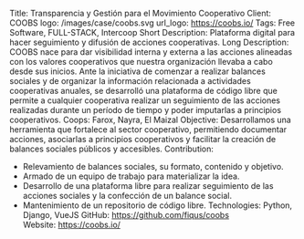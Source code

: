 Title: Transparencia y Gestión para el Movimiento Cooperativo
Client: COOBS
logo: /images/case/coobs.svg
url_logo: https://coobs.io/
Tags: Free Software, FULL-STACK, Intercoop
Short Description: Plataforma digital para hacer seguimiento y difusión de acciones cooperativas.
Long Description: COOBS nace para dar visibilidad interna y externa a las acciones alineadas con los valores cooperativos que nuestra organización llevaba a cabo desde sus inicios. Ante la iniciativa de comenzar a realizar balances sociales y de organizar la información relacionada a actividades cooperativas anuales, se desarrolló una plataforma de código libre que permite a cualquier cooperativa realizar un seguimiento de las acciones realizadas durante un período de tiempo y poder imputarlas a principios cooperativos.
Coops: Farox, Nayra, El Maizal
Objective: Desarrollamos una herramienta que fortalece al sector cooperativo, permitiendo documentar acciones, asociarlas a principios cooperativos y facilitar la creación de balances sociales públicos y accesibles.
Contribution:
- Relevamiento de balances sociales, su formato, contenido y objetivo.
- Armado de un equipo de trabajo para materializar la idea.
- Desarrollo de una plataforma libre para realizar seguimiento de las acciones sociales y la confección de un balance social.
- Mantenimiento de un repositorio de código libre.
Technologies: Python, Django, VueJS
GitHub: https://github.com/fiqus/coobs  
Website: https://coobs.io/